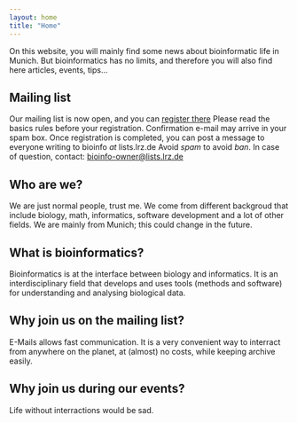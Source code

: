 ```yaml
---
layout: home
title: "Home"
---
```


On this website, you will mainly find some news about bioinformatic life in Munich.
But bioinformatics has no limits, and therefore you will also find here articles, events, tips...

## Mailing list ##
Our mailing list is now open, and you can 
[register there](https://lists.lrz.de/mailman/listinfo/bioinfo)
Please read the basics rules before your registration.
Confirmation e-mail may arrive in your spam box.
Once registration is completed, you can post a message to everyone writing to bioinfo _at_ lists.lrz.de
Avoid _spam_ to avoid _ban_.
In case of question, contact: bioinfo-owner@lists.lrz.de

## Who are we? ##
We are just normal people, trust me.
We come from different backgroud that include biology, math, informatics, software development and a lot of other fields.
We are mainly from Munich; this could change in the future.

## What is bioinformatics? ##
Bioinformatics is at the interface between biology and informatics. 
It is an interdisciplinary field that develops and uses tools (methods and software) for understanding and analysing biological data.

## Why join us on the mailing list? ##
E-Mails allows fast communication.
It is a very convenient way to interract from anywhere on the planet, at (almost) no costs, while keeping archive easily.

## Why join us during our events? ##
Life without interractions would be sad.
